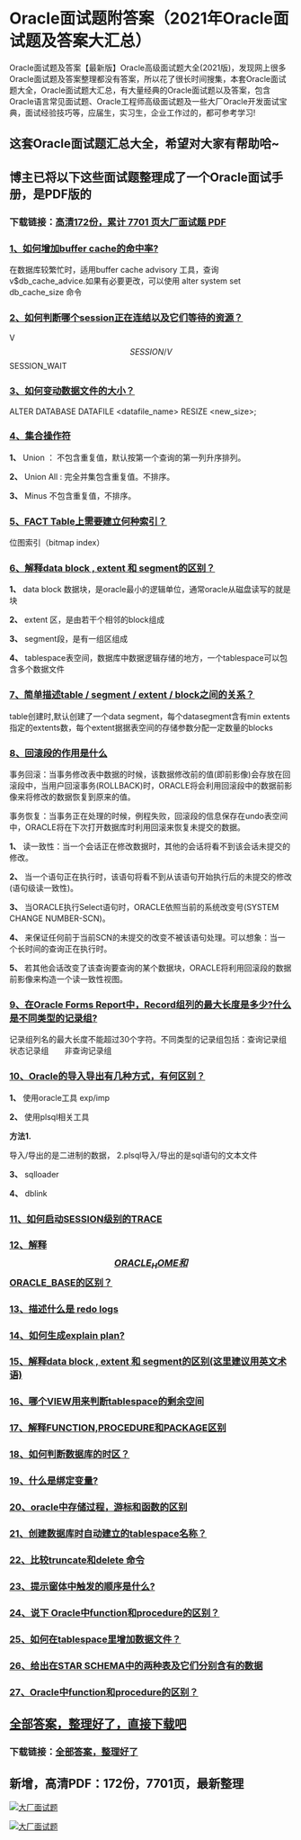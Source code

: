 # Oracle面试题附答案（2021年Oracle面试题及答案大汇总）

Oracle面试题及答案【最新版】Oracle高级面试题大全(2021版)，发现网上很多Oracle面试题及答案整理都没有答案，所以花了很长时间搜集，本套Oracle面试题大全，Oracle面试题大汇总，有大量经典的Oracle面试题以及答案，包含Oracle语言常见面试题、Oracle工程师高级面试题及一些大厂Oracle开发面试宝典，面试经验技巧等，应届生，实习生，企业工作过的，都可参考学习!

## 这套Oracle面试题汇总大全，希望对大家有帮助哈~ 

## 博主已将以下这些面试题整理成了一个Oracle面试手册，是PDF版的

### 下载链接：[高清172份，累计 7701 页大厂面试题  PDF](https://github.com/javatechnorth/javanorth-itbooks/blob/master/docs/index.md)


### [1、如何增加buffer cache的命中率?](https://gitee.com/souyunku/NewDevBooks/blob/master/docs/Oracle/Oracle面试题附答案（2021年Oracle面试题及答案大汇总）.md#1如何增加buffer-cache的命中率)  


在数据库较繁忙时，适用buffer cache advisory 工具，查询v$db_cache_advice.如果有必要更改，可以使用 alter system set db_cache_size 命令


### [2、如何判断哪个session正在连结以及它们等待的资源？](https://gitee.com/souyunku/NewDevBooks/blob/master/docs/Oracle/Oracle面试题附答案（2021年Oracle面试题及答案大汇总）.md#2如何判断哪个session正在连结以及它们等待的资源)  


V$$SESSION / V$$SESSION_WAIT


### [3、如何变动数据文件的大小？](https://gitee.com/souyunku/NewDevBooks/blob/master/docs/Oracle/Oracle面试题附答案（2021年Oracle面试题及答案大汇总）.md#3如何变动数据文件的大小)  


ALTER DATABASE DATAFILE <datafile_name> RESIZE <new_size>;


### [4、集合操作符](https://gitee.com/souyunku/NewDevBooks/blob/master/docs/Oracle/Oracle面试题附答案（2021年Oracle面试题及答案大汇总）.md#4集合操作符)  


**1、** Union ： 不包含重复值，默认按第一个查询的第一列升序排列。

**2、** Union All : 完全并集包含重复值。不排序。

**3、** Minus 不包含重复值，不排序。


### [5、FACT Table上需要建立何种索引？](https://gitee.com/souyunku/NewDevBooks/blob/master/docs/Oracle/Oracle面试题附答案（2021年Oracle面试题及答案大汇总）.md#5fact-table上需要建立何种索引)  


位图索引（bitmap index）


### [6、解释data block , extent 和 segment的区别？](https://gitee.com/souyunku/NewDevBooks/blob/master/docs/Oracle/Oracle面试题附答案（2021年Oracle面试题及答案大汇总）.md#6解释data-block-,-extent-和-segment的区别)  


**1、** data block 数据块，是oracle最小的逻辑单位，通常oracle从磁盘读写的就是块

**2、** extent 区，是由若干个相邻的block组成

**3、** segment段，是有一组区组成

**4、** tablespace表空间，数据库中数据逻辑存储的地方，一个tablespace可以包含多个数据文件


### [7、简单描述table / segment / extent / block之间的关系？](https://gitee.com/souyunku/NewDevBooks/blob/master/docs/Oracle/Oracle面试题附答案（2021年Oracle面试题及答案大汇总）.md#7简单描述table-/-segment-/-extent-/-block之间的关系)  


table创建时,默认创建了一个data segment，每个datasegment含有min extents指定的extents数，每个extent据据表空间的存储参数分配一定数量的blocks


### [8、回滚段的作用是什么](https://gitee.com/souyunku/NewDevBooks/blob/master/docs/Oracle/Oracle面试题附答案（2021年Oracle面试题及答案大汇总）.md#8回滚段的作用是什么)  


事务回滚：当事务修改表中数据的时候，该数据修改前的值(即前影像)会存放在回滚段中，当用户回滚事务(ROLLBACK)时，ORACLE将会利用回滚段中的数据前影像来将修改的数据恢复到原来的值。

事务恢复：当事务正在处理的时候，例程失败，回滚段的信息保存在undo表空间中，ORACLE将在下次打开数据库时利用回滚来恢复未提交的数据。

**1、** 读一致性：当一个会话正在修改数据时，其他的会话将看不到该会话未提交的修改。

**2、** 当一个语句正在执行时，该语句将看不到从该语句开始执行后的未提交的修改(语句级读一致性)。

**3、** 当ORACLE执行Select语句时，ORACLE依照当前的系统改变号(SYSTEM CHANGE NUMBER-SCN)。

**4、** 来保证任何前于当前SCN的未提交的改变不被该语句处理。可以想象：当一个长时间的查询正在执行时。

**5、** 若其他会话改变了该查询要查询的某个数据块，ORACLE将利用回滚段的数据前影像来构造一个读一致性视图。


### [9、在Oracle Forms Report中，Record组列的最大长度是多少?什么是不同类型的记录组?](https://gitee.com/souyunku/NewDevBooks/blob/master/docs/Oracle/Oracle面试题附答案（2021年Oracle面试题及答案大汇总）.md#9在oracle-forms-report中record组列的最大长度是多少什么是不同类型的记录组)  


记录组列名的最大长度不能超过30个字符。不同类型的记录组包括：查询记录组　　状态记录组　　非查询记录组


### [10、Oracle的导入导出有几种方式，有何区别？](https://gitee.com/souyunku/NewDevBooks/blob/master/docs/Oracle/Oracle面试题附答案（2021年Oracle面试题及答案大汇总）.md#10oracle的导入导出有几种方式有何区别)  


**1、** 使用oracle工具 exp/imp

**2、** 使用plsql相关工具

**方法1.**

导入/导出的是二进制的数据， 2.plsql导入/导出的是sql语句的文本文件

**3、** sqlloader

**4、** dblink


### [11、如何启动SESSION级别的TRACE](https://gitee.com/souyunku/NewDevBooks/blob/master/docs/Oracle/Oracle面试题附答案（2021年Oracle面试题及答案大汇总）.md#11如何启动session级别的trace)  

### [12、解释$$ORACLE_HOME和$$ORACLE_BASE的区别？](https://gitee.com/souyunku/NewDevBooks/blob/master/docs/Oracle/Oracle面试题附答案（2021年Oracle面试题及答案大汇总）.md#12解释$$oracle_home和$$oracle_base的区别)  

### [13、描述什么是 redo logs](https://gitee.com/souyunku/NewDevBooks/blob/master/docs/Oracle/Oracle面试题附答案（2021年Oracle面试题及答案大汇总）.md#13描述什么是-redo-logs)  

### [14、如何生成explain plan?](https://gitee.com/souyunku/NewDevBooks/blob/master/docs/Oracle/Oracle面试题附答案（2021年Oracle面试题及答案大汇总）.md#14如何生成explain-plan)  

### [15、解释data block , extent 和 segment的区别(这里建议用英文术语)](https://gitee.com/souyunku/NewDevBooks/blob/master/docs/Oracle/Oracle面试题附答案（2021年Oracle面试题及答案大汇总）.md#15解释data-block-,-extent-和-segment的区别这里建议用英文术语)  

### [16、哪个VIEW用来判断tablespace的剩余空间](https://gitee.com/souyunku/NewDevBooks/blob/master/docs/Oracle/Oracle面试题附答案（2021年Oracle面试题及答案大汇总）.md#16哪个view用来判断tablespace的剩余空间)  

### [17、解释FUNCTION,PROCEDURE和PACKAGE区别](https://gitee.com/souyunku/NewDevBooks/blob/master/docs/Oracle/Oracle面试题附答案（2021年Oracle面试题及答案大汇总）.md#17解释function,procedure和package区别)  

### [18、如何判断数据库的时区？](https://gitee.com/souyunku/NewDevBooks/blob/master/docs/Oracle/Oracle面试题附答案（2021年Oracle面试题及答案大汇总）.md#18如何判断数据库的时区)  

### [19、什么是绑定变量?](https://gitee.com/souyunku/NewDevBooks/blob/master/docs/Oracle/Oracle面试题附答案（2021年Oracle面试题及答案大汇总）.md#19什么是绑定变量)  

### [20、oracle中存储过程，游标和函数的区别](https://gitee.com/souyunku/NewDevBooks/blob/master/docs/Oracle/Oracle面试题附答案（2021年Oracle面试题及答案大汇总）.md#20oracle中存储过程游标和函数的区别)  

### [21、创建数据库时自动建立的tablespace名称？](https://gitee.com/souyunku/NewDevBooks/blob/master/docs/Oracle/Oracle面试题附答案（2021年Oracle面试题及答案大汇总）.md#21创建数据库时自动建立的tablespace名称)  

### [22、比较truncate和delete 命令](https://gitee.com/souyunku/NewDevBooks/blob/master/docs/Oracle/Oracle面试题附答案（2021年Oracle面试题及答案大汇总）.md#22比较truncate和delete-命令)  

### [23、提示窗体中触发的顺序是什么?](https://gitee.com/souyunku/NewDevBooks/blob/master/docs/Oracle/Oracle面试题附答案（2021年Oracle面试题及答案大汇总）.md#23提示窗体中触发的顺序是什么)  

### [24、说下 Oracle中function和procedure的区别？](https://gitee.com/souyunku/NewDevBooks/blob/master/docs/Oracle/Oracle面试题附答案（2021年Oracle面试题及答案大汇总）.md#24说下-oracle中function和procedure的区别)  

### [25、如何在tablespace里增加数据文件？](https://gitee.com/souyunku/NewDevBooks/blob/master/docs/Oracle/Oracle面试题附答案（2021年Oracle面试题及答案大汇总）.md#25如何在tablespace里增加数据文件)  

### [26、给出在STAR SCHEMA中的两种表及它们分别含有的数据](https://gitee.com/souyunku/NewDevBooks/blob/master/docs/Oracle/Oracle面试题附答案（2021年Oracle面试题及答案大汇总）.md#26给出在star-schema中的两种表及它们分别含有的数据)  

### [27、Oracle中function和procedure的区别？](https://gitee.com/souyunku/NewDevBooks/blob/master/docs/Oracle/Oracle面试题附答案（2021年Oracle面试题及答案大汇总）.md#27oracle中function和procedure的区别)  





## [全部答案，整理好了，直接下载吧](https://gitee.com/souyunku/DevBooks/blob/master/docs/daan.md)

### 下载链接：[全部答案，整理好了](https://gitee.com/souyunku/NewDevBooks/blob/master/docs/daan.md)




## 新增，高清PDF：172份，7701页，最新整理

[![大厂面试题](https://www.souyunku.com/wp-content/uploads/weixin/mst.png "架构师专栏")](https://github.com/javatechnorth/javanorth-itbooks/blob/master/image/面试题.png "架构师专栏")

[![大厂面试题](https://github.com/javatechnorth/javanorth-itbooks/blob/master/image/面试题.png "架构师专栏")](https://github.com/javatechnorth/javanorth-itbooks/blob/master/image/面试题.png "架构师专栏")
